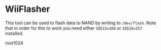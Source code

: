 # WiiFlasher

This tool can be used to flash data to NAND by writing to `/dev/flash`.
Note that in order for this to work you need either `IOS15v260` or `IOS16v257` installed.

root1024
